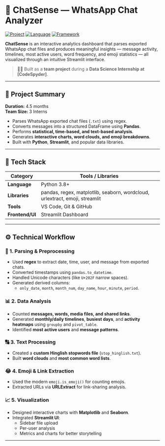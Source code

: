 # 💬 ChatSense — WhatsApp Chat Analyzer  

[![Project](https://img.shields.io/badge/Project-Internship-blue)](#)
[![Language](https://img.shields.io/badge/Language-Python-366a9c)](#)
[![Framework](https://img.shields.io/badge/Framework-Streamlit-ff4b4b)](#)

**ChatSense** is an interactive analytics dashboard that parses exported WhatsApp chat files and produces meaningful insights — message activity, timelines, most active users, word frequency, and emoji statistics — all visualized through an intuitive Streamlit interface.  

> 🧑‍💻 Built as a **team project** during a **Data Science Internship at [CodeSpyder]**.

---

## 🔎 Project Summary

**Duration:** 4.5 months  
**Team Size:** 3 Interns  

- Parses WhatsApp exported chat files (`.txt`) using regex.  
- Converts messages into a structured DataFrame using **Pandas**.  
- Performs **statistical, time-based, and text-based analysis**.  
- Generates **interactive charts, word clouds, and emoji breakdowns**.  
- Built with **Python**, **Streamlit**, and popular data libraries.

---

## 🧰 Tech Stack

| Category | Tools / Libraries |
|-----------|------------------|
| **Language** | Python 3.8+ |
| **Libraries** | pandas, regex, matplotlib, seaborn, wordcloud, urlextract, emoji, streamlit |
| **Tools** | VS Code, Git & GitHub |
| **Frontend/UI** | Streamlit Dashboard |

---

## ⚙️ Technical Workflow

### 🧹 1. Parsing & Preprocessing
- Used **regex** to extract date, time, user, and message from exported chats.  
- Converted timestamps using `pandas.to_datetime`.  
- Handled Unicode characters (like `U+202F` narrow spaces).  
- Generated derived columns:
  - `only_date`, `month`, `month_num`, `day_name`, `hour`, `minute`, `period`.

### 📊 2. Data Analysis
- Counted **messages, words, media files, and shared links**.  
- Generated **monthly/daily timelines**, **busiest days**, and **activity heatmaps** using `groupby` and `pivot_table`.  
- Identified **most active users** and **message patterns**.  

### 🔠 3. Text Processing
- Created a **custom Hinglish stopwords file** (`stop_hinglish.txt`).  
- Built **word clouds** and **most common word lists**.

### 😂 4. Emoji & Link Extraction
- Used the modern `emoji.is_emoji()` for counting emojis.  
- Extracted URLs via **URLExtract** for link-sharing analysis.

### 📈 5. Visualization
- Designed interactive charts with **Matplotlib** and **Seaborn**.  
- Integrated **Streamlit UI**:  
  - Sidebar file upload  
  - Per-user analysis  
  - Metrics and charts for better storytelling  

---



